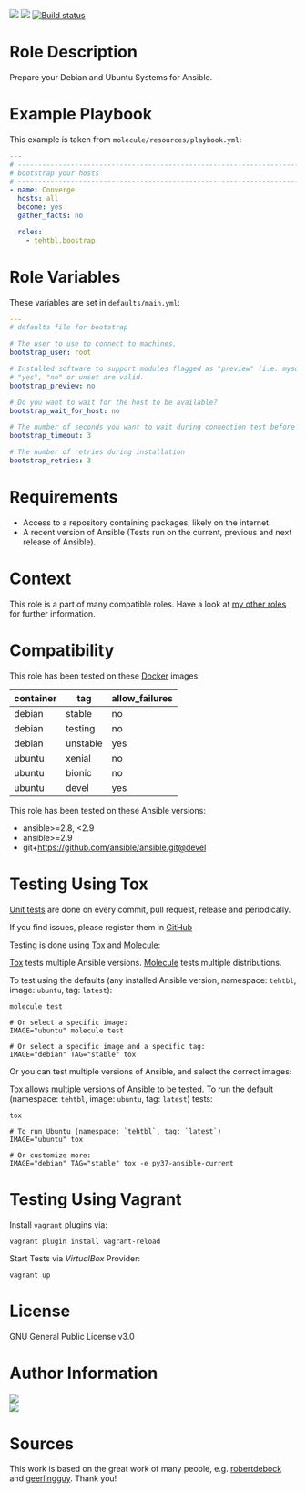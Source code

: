 <!-- get id via: ansible-galaxy info tehtbl.skeleton | grep -i "id:" -->
<a href="https://galaxy.ansible.com/tehtbl/bootstrap"><img src="https://img.shields.io/ansible/role/44496"/></a> <a href="https://galaxy.ansible.com/tehtbl/bootstrap"><img src="https://img.shields.io/ansible/quality/44496"/></a> <a href="https://travis-ci.org/tehtbl/ansible-role-bootstrap"><img src="https://travis-ci.org/tehtbl/ansible-role-bootstrap.svg?branch=master" alt="Build status"/></a>

Role Description
================

Prepare your Debian and Ubuntu Systems for Ansible.

Example Playbook
================

This example is taken from `molecule/resources/playbook.yml`:
```yaml
---
# ------------------------------------------------------------------------
# bootstrap your hosts
# ------------------------------------------------------------------------
- name: Converge
  hosts: all
  become: yes
  gather_facts: no

  roles:
    - tehtbl.boostrap
```

Role Variables
==============

These variables are set in `defaults/main.yml`:

```yaml
---
# defaults file for bootstrap

# The user to use to connect to machines.
bootstrap_user: root

# Installed software to support modules flagged as "preview" (i.e. mysql_db).
# "yes", "no" or unset are valid.
bootstrap_preview: no

# Do you want to wait for the host to be available?
bootstrap_wait_for_host: no

# The number of seconds you want to wait during connection test before failing.
bootstrap_timeout: 3

# The number of retries during installation
bootstrap_retries: 3
```

Requirements
============

- Access to a repository containing packages, likely on the internet.
- A recent version of Ansible (Tests run on the current, previous and next release of Ansible).

Context
=======

This role is a part of many compatible roles. Have a look at [my other roles](https://github.com/tehtbl?utf8=%E2%9C%93&tab=repositories&q=ansible-role-&type=&language=) for further information.

Compatibility
=============

This role has been tested on these [Docker](https://hub.docker.com/) images:

|container|tag|allow_failures|
|---------|---|--------------|
|debian|stable|no|
|debian|testing|no|
|debian|unstable|yes|
|ubuntu|xenial|no|
|ubuntu|bionic|no|
|ubuntu|devel|yes|

This role has been tested on these Ansible versions:

- ansible>=2.8, <2.9
- ansible>=2.9
- git+https://github.com/ansible/ansible.git@devel

Testing Using Tox
=================

[Unit tests](https://travis-ci.org/tehtbl/ansible-role-bootstrap) are done on every commit, pull request, release and periodically.

If you find issues, please register them in [GitHub](https://github.com/tehtbl/ansible-role-bootstrap/issues)

Testing is done using [Tox](https://tox.readthedocs.io/en/latest/) and [Molecule](https://github.com/ansible/molecule):

[Tox](https://tox.readthedocs.io/en/latest/) tests multiple Ansible versions. [Molecule](https://github.com/ansible/molecule) tests multiple distributions.

To test using the defaults (any installed Ansible version, namespace: `tehtbl`, image: `ubuntu`, tag: `latest`):

```
molecule test

# Or select a specific image:
IMAGE="ubuntu" molecule test

# Or select a specific image and a specific tag:
IMAGE="debian" TAG="stable" tox
```

Or you can test multiple versions of Ansible, and select the correct images:

Tox allows multiple versions of Ansible to be tested. To run the default (namespace: `tehtbl`, image: `ubuntu`, tag: `latest`) tests:

```
tox

# To run Ubuntu (namespace: `tehtbl`, tag: `latest`)
IMAGE="ubuntu" tox

# Or customize more:
IMAGE="debian" TAG="stable" tox -e py37-ansible-current
```

Testing Using Vagrant
=====================

Install `vagrant` plugins via:
```
vagrant plugin install vagrant-reload
```

Start Tests via *VirtualBox* Provider:
```
vagrant up
```

License
=======

GNU General Public License v3.0

Author Information
==================

<a href="https://github.com/tehtbl">
  <img src="https://img.shields.io/badge/GitHub-tehtbl-blue/?style=flat&logo=github" />
</a>

<br>

<a href="https://twitter.com/tehtbl">
  <img src="https://img.shields.io/badge/Twitter-tehtbl-blue/?style=flat&logo=twitter" />
</a>

Sources
=======

This work is based on the great work of many people, e.g. [robertdebock](https://github.com/robertdebock) and [geerlingguy](https://github.com/geerlingguy). Thank you!
